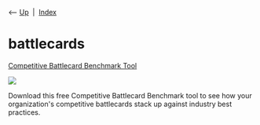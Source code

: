 <div class="nav">

⟵ [Up](index.html)  \|  [Index](index.html)

</div>

# battlecards

<div class="cards">

<div class="card">

<div class="card-title">

[Competitive Battlecard Benchmark
Tool](https://aventigroup.com/lp/competitive-battlecard-benchmark-template/)

</div>

<div class="card-image">

[![](https://aventigroup.com/wp-content/uploads/2020/08/3_Battlecards-tool-1.jpg)](https://aventigroup.com/lp/competitive-battlecard-benchmark-template/)

</div>

Download this free Competitive Battlecard Benchmark tool to see how your
organization's competitive battlecards stack up against industry best
practices.

</div>

</div>
